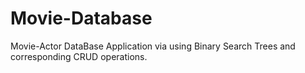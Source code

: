# Movie-Database
Movie-Actor DataBase Application via using Binary Search Trees and corresponding CRUD operations.

